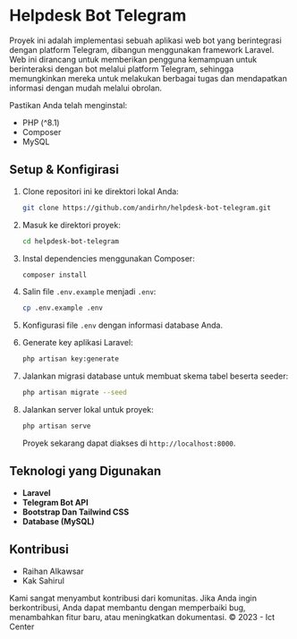 # Helpdesk Bot Telegram

<!-- ![Logo Aplikasi](link_ke_logo.png) -->

Proyek ini adalah implementasi sebuah aplikasi web bot yang berintegrasi dengan platform Telegram, dibangun menggunakan framework Laravel. Web ini dirancang untuk memberikan pengguna kemampuan untuk berinteraksi dengan bot melalui platform Telegram, sehingga memungkinkan mereka untuk melakukan berbagai tugas dan mendapatkan informasi dengan mudah melalui obrolan.

Pastikan Anda telah menginstal:

-   PHP (^8.1)
-   Composer
-   MySQL

## Setup & Konfigirasi

1. Clone repositori ini ke direktori lokal Anda:

    ```bash
    git clone https://github.com/andirhn/helpdesk-bot-telegram.git
    ```

2. Masuk ke direktori proyek:

    ```bash
    cd helpdesk-bot-telegram
    ```

3. Instal dependencies menggunakan Composer:

    ```bash
    composer install
    ```

4. Salin file `.env.example` menjadi `.env`:

    ```bash
    cp .env.example .env
    ```

5. Konfigurasi file `.env` dengan informasi database Anda.

6. Generate key aplikasi Laravel:

    ```bash
    php artisan key:generate
    ```

7. Jalankan migrasi database untuk membuat skema tabel beserta seeder:

    ```bash
    php artisan migrate --seed
    ```

8. Jalankan server lokal untuk proyek:

    ```bash
    php artisan serve
    ```

    Proyek sekarang dapat diakses di `http://localhost:8000`.

## Teknologi yang Digunakan

-   **Laravel**
-   **Telegram Bot API**
-   **Bootstrap Dan Tailwind CSS**
-   **Database (MySQL)**

## Kontribusi
- Raihan Alkawsar
- Kak Sahirul

Kami sangat menyambut kontribusi dari komunitas. Jika Anda ingin berkontribusi, Anda dapat membantu dengan memperbaiki bug, menambahkan fitur baru, atau meningkatkan dokumentasi.
© 2023 - Ict Center
